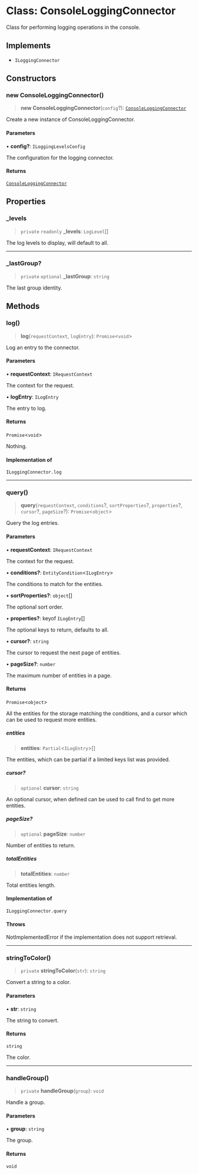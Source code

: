 # Class: ConsoleLoggingConnector

Class for performing logging operations in the console.

## Implements

- `ILoggingConnector`

## Constructors

### new ConsoleLoggingConnector()

> **new ConsoleLoggingConnector**(`config`?): [`ConsoleLoggingConnector`](ConsoleLoggingConnector.md)

Create a new instance of ConsoleLoggingConnector.

#### Parameters

• **config?**: `ILoggingLevelsConfig`

The configuration for the logging connector.

#### Returns

[`ConsoleLoggingConnector`](ConsoleLoggingConnector.md)

## Properties

### \_levels

> `private` `readonly` **\_levels**: `LogLevel`[]

The log levels to display, will default to all.

***

### \_lastGroup?

> `private` `optional` **\_lastGroup**: `string`

The last group identity.

## Methods

### log()

> **log**(`requestContext`, `logEntry`): `Promise`\<`void`\>

Log an entry to the connector.

#### Parameters

• **requestContext**: `IRequestContext`

The context for the request.

• **logEntry**: `ILogEntry`

The entry to log.

#### Returns

`Promise`\<`void`\>

Nothing.

#### Implementation of

`ILoggingConnector.log`

***

### query()

> **query**(`requestContext`, `conditions`?, `sortProperties`?, `properties`?, `cursor`?, `pageSize`?): `Promise`\<`object`\>

Query the log entries.

#### Parameters

• **requestContext**: `IRequestContext`

The context for the request.

• **conditions?**: `EntityCondition`\<`ILogEntry`\>

The conditions to match for the entities.

• **sortProperties?**: `object`[]

The optional sort order.

• **properties?**: keyof `ILogEntry`[]

The optional keys to return, defaults to all.

• **cursor?**: `string`

The cursor to request the next page of entities.

• **pageSize?**: `number`

The maximum number of entities in a page.

#### Returns

`Promise`\<`object`\>

All the entities for the storage matching the conditions,
and a cursor which can be used to request more entities.

##### entities

> **entities**: `Partial`\<`ILogEntry`\>[]

The entities, which can be partial if a limited keys list was provided.

##### cursor?

> `optional` **cursor**: `string`

An optional cursor, when defined can be used to call find to get more entities.

##### pageSize?

> `optional` **pageSize**: `number`

Number of entities to return.

##### totalEntities

> **totalEntities**: `number`

Total entities length.

#### Implementation of

`ILoggingConnector.query`

#### Throws

NotImplementedError if the implementation does not support retrieval.

***

### stringToColor()

> `private` **stringToColor**(`str`): `string`

Convert a string to a color.

#### Parameters

• **str**: `string`

The string to convert.

#### Returns

`string`

The color.

***

### handleGroup()

> `private` **handleGroup**(`group`): `void`

Handle a group.

#### Parameters

• **group**: `string`

The group.

#### Returns

`void`
